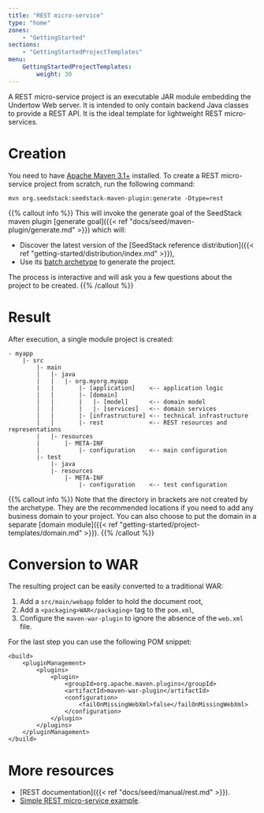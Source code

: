 ```yaml
---
title: "REST micro-service"
type: "home"
zones:
    - "GettingStarted"
sections:
    - "GettingStartedProjectTemplates"
menu:
    GettingStartedProjectTemplates:
        weight: 30
---
```


A REST micro-service project is an executable JAR module embedding the Undertow Web server. It is intended to only contain
backend Java classes to provide a REST API. It is the ideal template for lightweight REST micro-services.<!--more-->

# Creation

You need to have [Apache Maven 3.1+](https://maven.apache.org/) installed. 
To create a REST micro-service project from scratch, run the following command:

```plain
mvn org.seedstack:seedstack-maven-plugin:generate -Dtype=rest
```

{{% callout info %}}
This will invoke the generate goal of the SeedStack maven plugin [generate goal]({{< ref "docs/seed/maven-plugin/generate.md" >}}) which will:

* Discover the latest version of the [SeedStack reference distribution]({{< ref "getting-started/distribution/index.md" >}}),
* Use its [batch archetype](http://search.maven.org/#search%7Cga%7C1%7Cg%3A%22org.seedstack%22%20a%3A%22rest-archetype%22) to generate the project.

The process is interactive and will ask you a few questions about the project to be created.
{{% /callout %}}

# Result

After execution, a single module project is created:

```plain
- myapp
    |- src
        |- main
        |   |- java
        |   |   |- org.myorg.myapp
        |   |       |- [application]    <-- application logic
        |   |       |- [domain]
        |   |       |   |- [model]      <-- domain model
        |   |       |   |- [services]   <-- domain services
        |   |       |- [infrastructure] <-- technical infrastructure
        |   |       |- rest             <-- REST resources and representations
        |   |- resources
        |       |- META-INF
        |           |- configuration    <-- main configuration
        |- test
            |- java
            |- resources
                |- META-INF
                    |- configuration    <-- test configuration
```

{{% callout info %}}
Note that the directory in brackets are not created by the archetype. They are the recommended locations if you need
to add any business domain to your project. You can also choose to put the domain in a separate [domain module]({{< ref "getting-started/project-templates/domain.md" >}}).
{{% /callout %}}

# Conversion to WAR

The resulting project can be easily converted to a traditional WAR:

1. Add a `src/main/webapp` folder to hold the document root,
2. Add a `<packaging>WAR</packaging>` tag to the `pom.xml`,
3. Configure the `maven-war-plugin` to ignore the absence of the `web.xml` file.

For the last step you can use the following POM snippet:

    <build>
        <pluginManagement>
            <plugins>
                <plugin>
                    <groupId>org.apache.maven.plugins</groupId>
                    <artifactId>maven-war-plugin</artifactId>
                    <configuration>
                        <failOnMissingWebXml>false</failOnMissingWebXml>
                    </configuration>
                </plugin>
            </plugins>
        </pluginManagement>
    </build>

# More resources

* [REST documentation]({{< ref "docs/seed/manual/rest.md" >}}).
* [Simple REST micro-service example](https://github.com/seedstack/catalog-microservice-sample).

